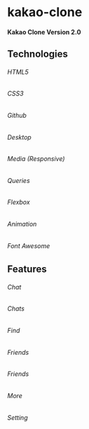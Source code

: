 # kakao-clone
#### Kakao Clone Version 2.0
Technologies
------------- 
###### HTML5 
###### CSS3 
###### Github 
###### Desktop 
###### Media (Responsive)
###### Queries 
###### Flexbox 
###### Animation
###### Font Awesome

Features
-------------    
###### Chat 
###### Chats 
###### Find 
###### Friends
###### Friends 
###### More
###### Setting

 
